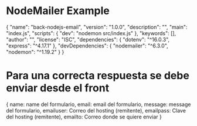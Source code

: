# NodeMailer Example

{
  "name": "back-nodejs-email",
  "version": "1.0.0",
  "description": "",
  "main": "index.js",
  "scripts": {
    "dev": "nodemon src/index.js"
  },
  "keywords": [],
  "author": "",
  "license": "ISC",
  "dependencies": {
    "dotenv": "^16.0.3",
    "express": "^4.17.1"
  },
  "devDependencies": {
    "nodemailer": "^6.3.0",
    "nodemon": "^1.19.2"
  }
}

# Para una correcta respuesta se debe enviar desde el front

{
  name: name del formulario, 
  email: email del formulario, 
  message: message del formulario, 
  emailuser: Correo del hosting (remitente), 
  emailpass: Clave del hosting (remitente),
  emailto: Correo donde se quiere enviar
}